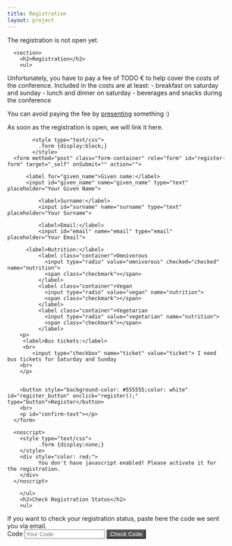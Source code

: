 ```yaml
---
title: Registration
layout: project
---
```


<article>
  <div class="inner">
    <div class="project-intro">
      <p>The registration is not open yet.</p>
    </div>
    <div class="project-main">
                

      
      <section>
        <h2>Registration</h2>
        <ul>

<div markdown="1">
Unfortunately, you have to pay a fee of TODO € to help cover the costs of the conference. Included in the costs are at least:
- breakfast on saturday and sunday
- lunch and dinner on saturday
- beverages and snacks during the conference

You can avoid paying the fee by [presenting](/call/) something :) 

As soon as the registration is open, we will link it here.
</div>

	  
            <style type="text/css">
              .form {display:block;}
            </style>
	  <form method="post" class="form-container" role="form" id="register-form" target="_self" onSubmit="" action="">
           
	      <label for="given_name">Given name:</label> 
	      <input id="given_name" name="given_name" type="text" placeholder="Your Given Name">
 
              <label>Surname:</label>
              <input id="surname" name="surname" type="text" placeholder="Your Surname">

              <label>Email:</label>
              <input id="email" name="email" type="email" placeholder="Your Email">
            
	      <label>Nutrition:</label>
              <label class="container">Omnivorous
                <input type="radio" value="omnivorous" checked="checked" name="nutrition">
                <span class="checkmark"></span>
              </label>
              <label class="container">Vegan
                <input type="radio" value="vegan" name="nutrition">
                <span class="checkmark"></span>
              </label>
              <label class="container">Vegetarian
                <input type="radio" value="vegetarian" name="nutrition">
                <span class="checkmark"></span>
              </label>
        <p>
         <label>Bus tickets:</label>
         <br>
            <input type="checkbox" name="ticket" value="ticket"> I need bus tickets for Saturday and Sunday
        <br>
        </p>


  	    <button style="background-color: #555555;color: white" id="register_button" onclick="register();" type="button">Register</button>
	    <br>
  	    <p id="confirm-text"></p>
	  </form>

	  <noscript>
  	    <style type="text/css">
    	      .form {display:none;}
  	    </style>
  	    <div style="color: red;">
    	      You don't have javascript enabled! Please activate it for the registration.
  	    </div>
	  </noscript>

        </ul>  
        <h2>Check Registration Status</h2>
        <ul>

<div markdown="1">
If you want to check your registration status, paste here the code we sent you via email.
</div>
          <form class="form-container" role="form">
            <label>Code</label>
            <input id="code" name="code" type="text" placeholder="Your Code" required>
            <button style="background-color: #555555;color: white" id="code_button" onclick="checkCode();" type="button">Check Code</button>
          </form>
          <br>
          <p id="code-text"></p>
        </ul>
      </section>
    </div>
  </div>
</article>
